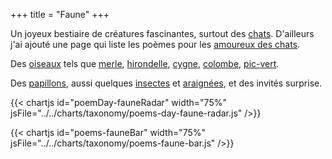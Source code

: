 +++
title = "Faune"
+++

Un joyeux bestiaire de créatures fascinantes, surtout des [chats](/search.html?search-by=chat). D'ailleurs j'ai ajouté une page qui liste les poèmes pour les [amoureux des chats](/tags/lovecat).

Des [oiseaux](/search.html?search-by=oiseau) tels que [merle](/search.html?search-by=merle), [hirondelle](/search.html?search-by=hirondelle), [cygne](/search.html?search-by=cygne), [colombe](/search.html?search-by=colombe), [pic-vert](../../seasons/5_cinquieme_saison/le_pic_vert).

Des [papillons](/search.html?search-by=papillon), aussi quelques [insectes](/search.html?search-by=insecte) et [araignées](/search.html?search-by=araignée), et des invités surprise.

{{< chartjs id="poemDay-fauneRadar" width="75%" jsFile="../../charts/taxonomy/poems-day-faune-radar.js" />}}

{{< chartjs id="poems-fauneBar" width="75%" jsFile="../../charts/taxonomy/poems-faune-bar.js" />}}